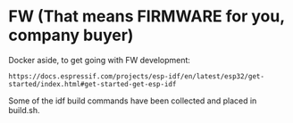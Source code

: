 # FW (That means FIRMWARE for you, company buyer)

Docker aside, to get going with FW development:

    https://docs.espressif.com/projects/esp-idf/en/latest/esp32/get-started/index.html#get-started-get-esp-idf

Some of the idf build commands have been collected and placed in build.sh.
